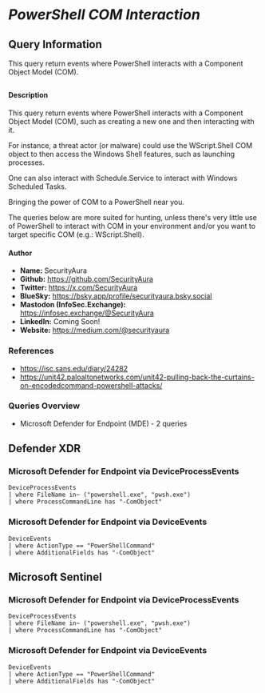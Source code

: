 # *PowerShell COM Interaction*

## Query Information

This query return events where PowerShell interacts with a Component Object Model (COM).

##

#### Description

This query return events where PowerShell interacts with a Component Object Model (COM), such as creating a new one and then interacting with it.

For instance, a threat actor (or malware) could use the WScript.Shell COM object to then access the Windows Shell features, such as launching processes.

One can also interact with Schedule.Service to interact with Windows Scheduled Tasks.

Bringing the power of COM to a PowerShell near you.

The queries below are more suited for hunting, unless there's very little use of PowerShell to interact with COM in your environment and/or you want to target specific COM (e.g.: WScript.Shell).

#### Author <Optional>
- **Name:** SecurityAura
- **Github:** https://github.com/SecurityAura
- **Twitter:** https://x.com/SecurityAura
- **BlueSky:** https://bsky.app/profile/securityaura.bsky.social
- **Mastodon (InfoSec.Exchange):** https://infosec.exchange/@SecurityAura
- **LinkedIn:** Coming Soon!
- **Website:** https://medium.com/@securityaura

### References ###

- https://isc.sans.edu/diary/24282
- https://unit42.paloaltonetworks.com/unit42-pulling-back-the-curtains-on-encodedcommand-powershell-attacks/

### Queries Overview ###

- Microsoft Defender for Endpoint (MDE) - 2 queries

## Defender XDR ##
### Microsoft Defender for Endpoint via DeviceProcessEvents ###
```KQL
DeviceProcessEvents
| where FileName in~ ("powershell.exe", "pwsh.exe")
| where ProcessCommandLine has "-ComObject"
```
### Microsoft Defender for Endpoint via DeviceEvents ###
```
DeviceEvents
| where ActionType == "PowerShellCommand"
| where AdditionalFields has "-ComObject"
```
## Microsoft Sentinel ##
### Microsoft Defender for Endpoint via DeviceProcessEvents ###
```KQL
DeviceProcessEvents
| where FileName in~ ("powershell.exe", "pwsh.exe")
| where ProcessCommandLine has "-ComObject"
```
### Microsoft Defender for Endpoint via DeviceEvents ###
```
DeviceEvents
| where ActionType == "PowerShellCommand"
| where AdditionalFields has "-ComObject"
```

